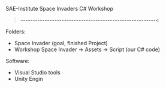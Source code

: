 SAE-Institute Space Invaders C# Workshop
>--------------------------------------------------------<

Folders:
- Space Invader (goal, finished Project)
- Workshop Space Invader -> Assets -> Script (our C# code)

Software:
- Visual Studio tools
- Unity Engin
